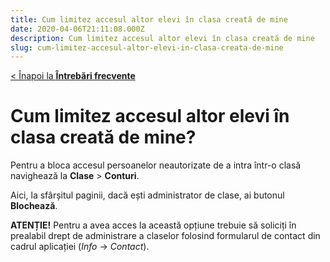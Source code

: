 ```yaml
---
title: Cum limitez accesul altor elevi în clasa creată de mine
date: 2020-04-06T21:11:08.000Z
description: Cum limitez accesul altor elevi în clasa creată de mine
slug: cum-limitez-accesul-altor-elevi-in-clasa-creata-de-mine
---
```


[< Înapoi la **Întrebări frecvente**](/intrebari-frecvente/)

# Cum limitez accesul altor elevi în clasa creată de mine?

Pentru a bloca accesul persoanelor neautorizate de a intra într-o clasă navighează la **Clase** > **Conturi**.

Aici, la sfârșitul paginii, dacă ești administrator de clase, ai butonul **Blochează**.

**ATENȚIE!** Pentru a avea acces la această opțiune trebuie să soliciți în prealabil drept de administrare a claselor folosind formularul de contact din cadrul aplicației (*Info* -> *Contact*).